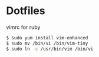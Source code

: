 # Dotfiles
vimrc for ruby

```bash
$ sudo yum install vim-enhanced
$ sudo mv /bin/vi /bin/vim-tiny
$ sudo ln -s /usr/bin/vim /bin/vi
```
